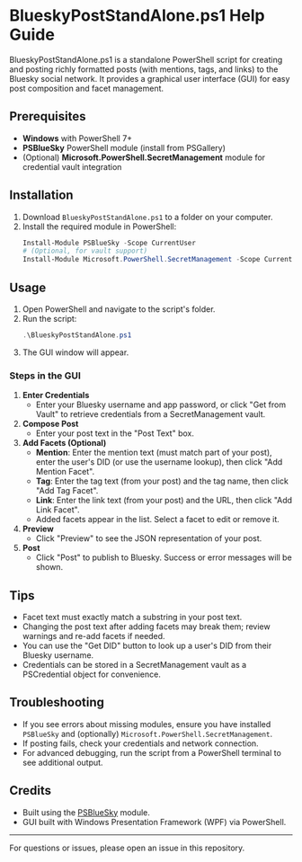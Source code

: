 # BlueskyPostStandAlone.ps1 Help Guide

BlueskyPostStandAlone.ps1 is a standalone PowerShell script for creating and posting richly formatted posts (with mentions, tags, and links) to the Bluesky social network. It provides a graphical user interface (GUI) for easy post composition and facet management.

## Prerequisites
- **Windows** with PowerShell 7+
- **PSBlueSky** PowerShell module (install from PSGallery)
- (Optional) **Microsoft.PowerShell.SecretManagement** module for credential vault integration

## Installation
1. Download `BlueskyPostStandAlone.ps1` to a folder on your computer.
2. Install the required module in PowerShell:
   ```powershell
   Install-Module PSBlueSky -Scope CurrentUser
   # (Optional, for vault support)
   Install-Module Microsoft.PowerShell.SecretManagement -Scope CurrentUser
   ```

## Usage
1. Open PowerShell and navigate to the script's folder.
2. Run the script:
   ```powershell
   .\BlueskyPostStandAlone.ps1
   ```
3. The GUI window will appear.

### Steps in the GUI
1. **Enter Credentials**
   - Enter your Bluesky username and app password, or click "Get from Vault" to retrieve credentials from a SecretManagement vault.
2. **Compose Post**
   - Enter your post text in the "Post Text" box.
3. **Add Facets (Optional)**
   - **Mention**: Enter the mention text (must match part of your post), enter the user's DID (or use the username lookup), then click "Add Mention Facet".
   - **Tag**: Enter the tag text (from your post) and the tag name, then click "Add Tag Facet".
   - **Link**: Enter the link text (from your post) and the URL, then click "Add Link Facet".
   - Added facets appear in the list. Select a facet to edit or remove it.
4. **Preview**
   - Click "Preview" to see the JSON representation of your post.
5. **Post**
   - Click "Post" to publish to Bluesky. Success or error messages will be shown.

## Tips
- Facet text must exactly match a substring in your post text.
- Changing the post text after adding facets may break them; review warnings and re-add facets if needed.
- You can use the "Get DID" button to look up a user's DID from their Bluesky username.
- Credentials can be stored in a SecretManagement vault as a PSCredential object for convenience.

## Troubleshooting
- If you see errors about missing modules, ensure you have installed `PSBlueSky` and (optionally) `Microsoft.PowerShell.SecretManagement`.
- If posting fails, check your credentials and network connection.
- For advanced debugging, run the script from a PowerShell terminal to see additional output.

## Credits
- Built using the [PSBlueSky](https://github.com/MarshalX/PSBlueSky) module.
- GUI built with Windows Presentation Framework (WPF) via PowerShell.

---
For questions or issues, please open an issue in this repository.

